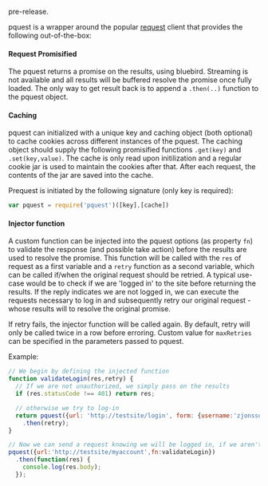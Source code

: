 pre-release. 

pquest is a wrapper around the popular [request](https://www.npmjs.org/package/request) client that provides the following out-of-the-box:

#### Request Promisified
The pquest returns a promise on the results, using bluebird.  Streaming is not available and all results will be buffered resolve the promise once fully loaded.   The only way to get result back is to append a `.then(..)` function to the pquest object.

#### Caching
pquest can initialized with a unique key and caching object (both optional) to cache cookies across different instances of the pquest.  The caching object should supply the following promisified functions `.get(key)` and `.set(key,value)`.  The cache is only read upon initilization and a regular cookie jar is used to maintain the cookies after that.   After each request, the contents of the jar are saved into the cache.

Prequest is initiated by the following signature (only key is required):
```js
var pquest = require('pquest')([key],[cache])
```

#### Injector function
A custom function can be injected into the pquest options (as property `fn`) to validate the response (and possible take action) before the results are used to resolve the promise.  This function will be called with the `res` of request as a first variable and a `retry` function as a second variable, which can be called if/when the original request should be retried. A typical use-case would be to check if we are 'logged in' to the site before returning the results.  If the reply indicates we are not logged in, we can execute the requests necessary to log in and subsequently retry our original request - whose results will to resolve the original promise.

If retry fails, the injector function will be called again.  By default, retry will only be called twice in a row before erroring.   Custom value for `maxRetries` can be specified in the parameters passed to pquest.

Example:

```js
// We begin by defining the injected function
function validateLogin(res,retry) {
  // If we are not unauthorized, we simply pass on the results
  if (res.statusCode !== 401) return res;

  // otherwise we try to log-in
  return pquest({url: 'http://testsite/login', form: {username:'zjonsson',password:'abc123',method:'POST'})
    .then(retry);
}

// Now we can send a request knowing we will be logged in, if we aren't already
pquest({url:'http://testsite/myaccount',fn:validateLogin})
  .then(function(res) {
    console.log(res.body);
  });
```

